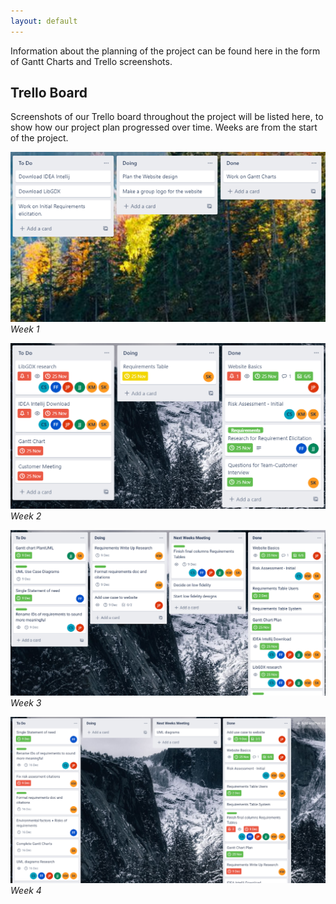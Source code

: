 ```yaml
---
layout: default
---
```

Information about the planning of the project can be found here in the form of Gantt Charts and Trello screenshots.

## Trello Board
Screenshots of our Trello board throughout the project will be listed here, to show how our project plan progressed over time.
Weeks are from the start of the project.

![Week 1](/media/week1-Planning-Trello.png)
*Week 1*

![Week 2](/media/trello_0.png)
*Week 2*

![Week 3](/media/trello_1.png)
*Week 3*

![Week 4](/media/trello_2.png)
*Week 4*
